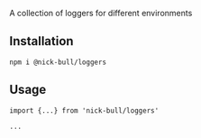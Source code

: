 A collection of loggers for different environments

## Installation

```
npm i @nick-bull/loggers
```

## Usage

```
import {...} from 'nick-bull/loggers'

...
```
